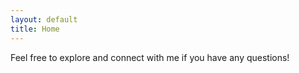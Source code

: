 ```yaml
---
layout: default
title: Home
---
```


Feel free to explore and connect with me if you have any questions!
